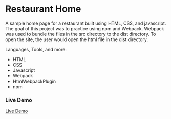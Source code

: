 # Restaurant Home
A sample home page for a restaurant built using HTML, CSS, and javascript.  
The goal of this project was to practice using npm and Webpack. Webpack was used to bundle the files in the src directory to the dist directory. To open the site, the user would open the html file in the dist directory.

Languages, Tools, and more:
* HTML
* CSS
* Javascript
* Webpack
* HtmlWebpackPlugin
* npm

### Live Demo
[Live Demo](https://e-trinh.github.io/RestaurantHome/)
